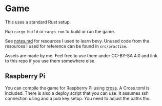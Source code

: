 # Game

This uses a standard Rust setup.

Run `cargo build` or `cargo run` to build or run the game.

See [notes.md](notes.md) for resources I used to learn bevy. Unused code from the resources I used for reference can be found in `src/practise`.

Assets are made by me. Feel free to use them under CC-BY-SA 4.0 and link to this repo if you use them somewhere else.

## Raspberry Pi

You can compile the game for Raspberry Pi using [cross](https://github.com/cross-rs/cross). A Cross.toml is included. There is also a deploy script that you can use. It assumes ssh connection using and a pub key setup. You need to adjust the paths tho.